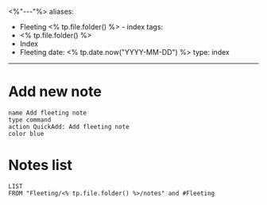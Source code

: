 <%"---"%>
aliases:
  - Fleeting <% tp.file.folder() %> - index
tags:
  - <% tp.file.folder() %>
  - Index
  - Fleeting
date: <% tp.date.now("YYYY-MM-DD") %>
type: index
---

# Add new note

```button
name Add fleeting note
type command
action QuickAdd: Add fleeting note
color blue
```

# Notes list

```dataview
LIST
FROM "Fleeting/<% tp.file.folder() %>/notes" and #Fleeting 
```
